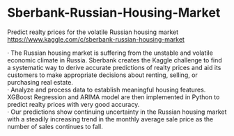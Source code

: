 # Sberbank-Russian-Housing-Market
Predict realty prices for the volatile Russian housing market
https://www.kaggle.com/c/sberbank-russian-housing-market

·	The Russian housing market is suffering from the unstable and volatile economic climate in Russia. Sberbank creates the Kaggle challenge to find a systematic way to derive accurate predictions of realty prices and aid its customers to make appropriate decisions about renting, selling, or purchasing real estate.  
·	Analyze and process data to establish meaningful housing features. XGBoost Regression and ARIMA model are then implemented in Python to predict realty prices with very good accuracy.  
·	Our predictions show continuing uncertainty in the Russian housing market with a steadily increasing trend in the monthly average sale price as the number of sales continues to fall. 
